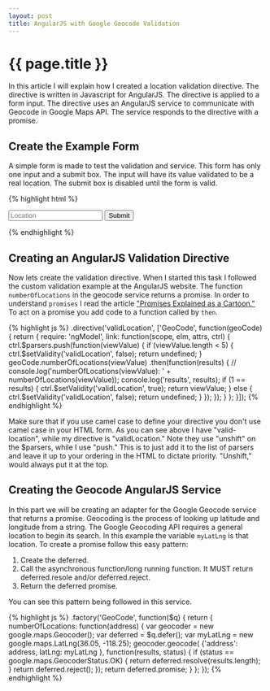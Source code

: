 ```yaml
---
layout: post
title: AngularJS with Google Geocode Validation
---
```


{{ page.title }}
================
In this article I will explain how I created a location validation directive.
The directive is written in Javascript for AngularJS. The directive is applied
to a form input. The directive uses an AngularJS service to communicate with
Geocode in Google Maps API. The service responds to the directive with a promise.

Create the Example Form
-----------------------
A simple form is made to test the validation and service. This form has only one
input and a submit box. The input will have its value validated to be a real
location. The submit box is disabled until the form is valid.

{% highlight html %}
<div>
<form novalidate name="newForm" class="app-form css-form">
  <input type="text" name="fLocation" class="form-control" ng-model="formData.location"
    placeholder="Location" ng-pattern="/^[a-zA-Z, ]*$/" valid-Location required/>
  <button class="form-control btn btn-success" ng-disabled="newForm.$invalid" 
    ng-click="doSomething(formData)">Submit</button>
  </form>
</div>
{% endhighlight %}

Creating an AngularJS Validation Directive
------------------------------------------
Now lets create the validation directive. When I started this task I followed the
custom validation example at the AngularJS website. The function `numberOfLocations`
in the geocode service returns a promise. In order to understand `promises` I read
the article ["Promises Explained as a Cartoon."](http://andyshora.com/promises-angularjs-explained-as-cartoon.html)
To act on a promise you add code to a function called by `then`.

{% highlight js %}
.directive('validLocation', ['GeoCode', function(geoCode) { 
  return {
    require: 'ngModel',
    link: function(scope, elm, attrs, ctrl) {
      ctrl.$parsers.push(function(viewValue) {
        if (viewValue.length < 5) {
          ctrl.$setValidity('validLocation', false);
          return undefined;
        }
        geoCode.numberOfLocations(viewValue)
        .then(function(results) {
          // console.log('numberOfLocations(viewValue): ' + numberOfLocations(viewValue));
          console.log('results', results);
          if (1 == results) {
            ctrl.$setValidity('validLocation', true);
            return viewValue;
          } else {
            ctrl.$setValidity('validLocation', false);
            return undefined;
          }
        });
      });
    }
  };
}]);
{% endhighlight %}

Make sure that if you use camel case to define your directive you don't use camel
case in your HTML form. As you can see above I have "valid-location", while my 
directive is "validLocation." Note they use "unshift" on the $parsers, while I use
"push." This is to just add it to the list of parsers and leave it up to your ordering
in the HTML to dictate priority. "Unshift," would always put it at the top.

Creating the Geocode AngularJS Service
--------------------------------------
In this part we will be creating an adapter for the Google Geocode service that
returns a promise. Geocoding is the process of looking up latitude and longitude
from a string. The Google Geocoding API requires a general location to begin its
search. In this example the variable `myLatLng` is that location. To create a promise
follow this easy pattern:

1. Create the deferred.
2. Call the asynchronous function/long running function. It MUST return deferred.resole and/or deferred.reject.
3. Return the deferred promise.

You can see this pattern being followed in this service.

{% highlight js %}
.factory('GeoCode', function($q) {
  return { 
    numberOfLocations: function(address) {
      var geocoder = new google.maps.Geocoder();
      var deferred = $q.defer();
      var myLatLng = new google.maps.LatLng(36.05, -118.25);
      geocoder.geocode( {'address': address, latLng: myLatLng }, function(results, status) {
        if (status == google.maps.GeocoderStatus.OK) {
          return deferred.resolve(results.length);
        }
        return deferred.reject();
      });
      return deferred.promise;
    }
  };
});
{% endhighlight %}

[promises]: http://andyshora.com/promises-angularjs-explained-as-cartoon.html "Promises Explained as a Cartoon"
[promises2]: http://liamkaufman.com/blog/2013/09/09/using-angularjs-promises/ "Using AngularJS Promises"
[angularjsq]: http://docs.angularjs.org/api/ng.$q "AngularJS $q"

